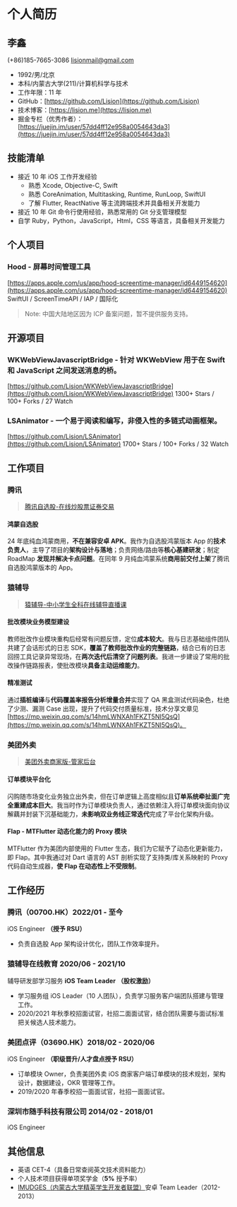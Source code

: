 # 个人简历

## 李鑫

(+86)185-7665-3086  lisionmail@gmail.com

- 1992/男/北京
- 本科/内蒙古大学(211)/计算机科学与技术
- 工作年限：11 年
- GitHub：[https://github.com/Lision](https://github.com/Lision)
- 技术博客：[https://lision.me](https://lision.me)
- 掘金专栏（优秀作者）：[https://juejin.im/user/57dd4ff12e958a0054643da3](https://juejin.im/user/57dd4ff12e958a0054643da3)

## 技能清单

- 接近 10 年 iOS 工作开发经验
	- 熟悉 Xcode, Objective-C, Swift
	- 熟悉 CoreAnimation, Multitasking, Runtime, RunLoop, SwiftUI
	- 了解 Flutter, ReactNative 等主流跨端技术并具备相关开发能力
- 接近 10 年 Git 命令行使用经验，熟悉常用的 Git 分支管理模型
- 自学 Ruby，Python，JavaScript，Html，CSS 等语言，具备相关开发能力

## 个人项目

### Hood - 屏幕时间管理工具

[https://apps.apple.com/us/app/hood-screentime-manager/id6449154620](https://apps.apple.com/us/app/hood-screentime-manager/id6449154620) SwiftUI / ScreenTimeAPI / IAP / 国际化

> Note: 中国大陆地区因为 ICP 备案问题，暂不提供服务支持。

## 开源项目

### WKWebViewJavascriptBridge - 针对 WKWebView 用于在 Swift 和 JavaScript 之间发送消息的桥。

[https://github.com/Lision/WKWebViewJavascriptBridge](https://github.com/Lision/WKWebViewJavascriptBridge) 1300+ Stars / 100+ Forks / 27 Watch

### LSAnimator - 一个易于阅读和编写，非侵入性的多链式动画框架。

[https://github.com/Lision/LSAnimator](https://github.com/Lision/LSAnimator) 1700+ Stars / 100+ Forks / 32 Watch

## 工作项目

### 腾讯

> [腾讯自选股-在线炒股票证券交易](https://apps.apple.com/cn/app/腾讯自选股-在线炒股票证券交易/id485653572)

#### 鸿蒙自选股

24 年底纯血鸿蒙商用，**不在兼容安卓 APK**。我作为自选股鸿蒙版本 App 的**技术负责人**，主导了项目的**架构设计与落地**；负责网络/路由等**核心基建研发**；制定 RoadMap **发现并解决卡点问题**。在同年 9 月纯血鸿蒙系统**商用前交付上架**了腾讯自选股鸿蒙版本的 App。

### 猿辅导

> [猿辅导-中小学生全科在线辅导直播课](https://apps.apple.com/cn/app/猿辅导-中小学生全科在线辅导直播课/id974568444)

#### 批改模块业务模型建设

教师批改作业模块重构后经常有问题反馈，定位**成本较大**。我与日志基础组件团队共建了会话形式的日志 SDK，**覆盖了教师批改作业的完整链路**，结合已有的日志回捞工具记录异常现场，在**两次迭代后清空了问题列表**。我进一步建设了常用的批改操作链路报表，使批改模块**具备主动运维能力**。

#### 精准测试

通过**插桩编译**与**代码覆盖率报告分析增量合并**实现了 QA 黑盒测试代码染色，杜绝了少测、漏测 Case 出现，提升了代码交付质量标准，技术分享文章见 [https://mp.weixin.qq.com/s/14hmLWNXAh1FKZT5NI5QsQ](https://mp.weixin.qq.com/s/14hmLWNXAh1FKZT5NI5QsQ)。

### 美团外卖

> [美团外卖商家版-管家后台](https://apps.apple.com/cn/app/美团外卖商家版-管家后台/id869802614)

#### 订单模块平台化

闪购随市场变化业务独立出外卖，但在订单逻辑上高度相似且**订单系统牵扯面广完全重建成本巨大**。我当时作为订单模块负责人，通过依赖注入将订单模块面向协议解藕并封装下沉基础能力，**未影响双业务线正常迭代**完成了平台化架构升级。

#### Flap - MTFlutter 动态化能力的 Proxy 模块

MTFlutter 作为美团内部使用的 Flutter 生态，我们为它赋予了动态化更新能力，即 Flap。其中我通过对 Dart 语言的 AST 剖析实现了支持类/库关系映射的 Proxy 代码自动生成器，**使 Flap 在动态性上不受限制**。

## 工作经历

### 腾讯（00700.HK）2022/01 - 至今

iOS Engineer **（授予 RSU）**

- 负责自选股 App 架构设计优化，团队工作效率提升。

### 猿辅导在线教育 2020/06 - 2021/10

辅导研发部学习服务 **iOS Team Leader** **（股权激励）**

- 学习服务组 iOS Leader（10 人团队），负责学习服务客户端团队搭建与管理工作。
- 2020/2021 年秋季校招面试官，社招二面面试官，结合团队需要与面试标准把关候选人技术能力。

### 美团点评（03690.HK）2018/02 - 2020/06

iOS Engineer **（职级晋升/人才盘点授予 RSU）**

- 订单模块 Owner，负责美团外卖 iOS 商家客户端订单模块的技术规划，架构设计，数据建设，OKR 管理等工作。
- 2019/2020 年春季校招一面面试官，社招一面面试官。

### 深圳市随手科技有限公司 2014/02 - 2018/01

iOS Engineer

## 其他信息

- 英语 CET-4（具备日常查阅英文技术资料能力）
- 个人技术项目获得单项奖学金（**5%** 授予率）
- [IMUDGES（内蒙古大学精英学生开发者联盟）](http://www.imudges.com/)安卓 Team Leader（2012-2013）
